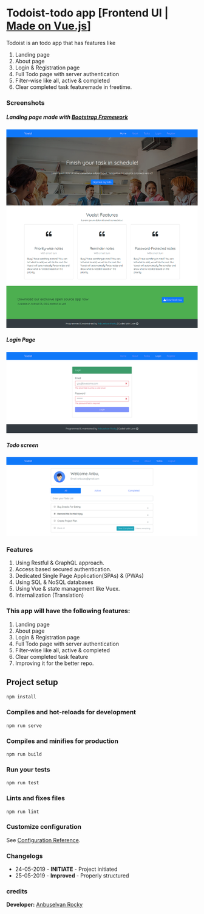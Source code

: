 # Todoist-todo app [Frontend UI | [Made on Vue.js](www.vuejs.org)]
Todoist is an todo app that has features like 
1. Landing page
2. About page
3. Login & Registration page
4. Full Todo page with server authentication
5. Filter-wise like all, active & completed
6. Clear completed task featuremade in freetime.

### Screenshots
##### Landing page made with [Bootstrap Framework](www.getbootstrap.com)
![Homepage](/screenshots/1.png?raw=true "Homepage")

##### Login Page
![Loginpage](/screenshots/2.png?raw=true "Login Page")

##### Todo screen
![Todoapp](/screenshots/3.png?raw=true "Todoapp")


### Features
1. Using Restful & GraphQL approach.
2. Access based secured authentication.
3. Dedicated Single Page Application(SPAs) & (PWAs)
4. Using SQL & NoSQL databases
5. Using Vue & state management like Vuex.
6. Internalization (Translation)

### This app will have the following features:
1. Landing page
2. About page
3. Login & Registration page
4. Full Todo page with server authentication
5. Filter-wise like all, active & completed
6. Clear completed task feature
7. Improving it for the better repo.



## Project setup
```
npm install
```

### Compiles and hot-reloads for development
```
npm run serve
```

### Compiles and minifies for production
```
npm run build
```

### Run your tests
```
npm run test
```

### Lints and fixes files
```
npm run lint
```

### Customize configuration
See [Configuration Reference](https://cli.vuejs.org/config/).

### Changelogs

* 24-05-2019 - **INITIATE** - Project initiated
* 25-05-2019 - **Improved** - Properly structured


### credits
**Developer:** [Anbuselvan Rocky](https://fb.me/anburocky3)
